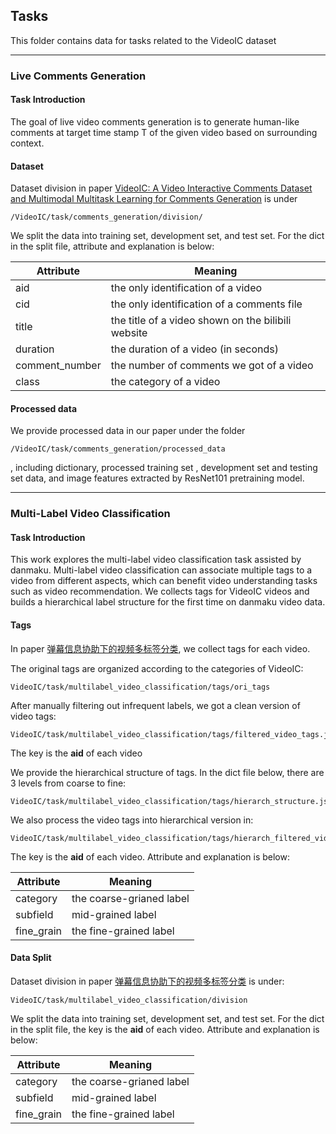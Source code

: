 ## Tasks
This folder contains data for tasks related to the VideoIC dataset


---


### Live Comments Generation

#### Task Introduction
The goal of live video comments generation is to generate human-like comments at target time stamp T of the given video based on surrounding context.

#### Dataset

Dataset division in paper [VideoIC: A Video Interactive Comments Dataset and Multimodal Multitask Learning for Comments Generation](https://dl.acm.org/doi/10.1145/3394171.3413890) is under
```
/VideoIC/task/comments_generation/division/
```
We split the data into training set, development set, and test set.
For the dict in the split file, attribute and explanation is below:

Attribute | Meaning
--- | ---
aid | the only identification of a video
cid | the only identification of a comments file
title  | the title of a video shown on the bilibili website
duration | the duration of a video (in seconds)
comment_number  | the number of comments we got of a video
class | the category of a video

#### Processed data
We  provide processed data in our paper under the folder
```
/VideoIC/task/comments_generation/processed_data
```
, including dictionary, processed training set , development set and testing set data, and image features extracted by ResNet101 pretraining model.


---










### Multi-Label Video Classification

#### Task Introduction
This work explores the multi-label video classification task assisted by danmaku. Multi-label video classification can associate multiple tags to a video from different aspects, which can benefit video understanding tasks such as video recommendation. We collects tags for VideoIC videos and builds a hierarchical label structure for the first time on danmaku video data. 

#### Tags
In paper [弹幕信息协助下的视频多标签分类](http://www.jsjkx.com/CN/10.11896/jsjkx.200800198), we collect tags for each video.


The original tags are organized according to the categories of VideoIC: 
```
VideoIC/task/multilabel_video_classification/tags/ori_tags
```
After manually filtering out infrequent labels, we got a clean version of video tags: 
```
VideoIC/task/multilabel_video_classification/tags/filtered_video_tags.json
```
The key is the **aid** of each video

We provide the hierarchical structure of tags. In the dict file below, there are 3 levels from coarse to fine:
```
VideoIC/task/multilabel_video_classification/tags/hierarch_structure.json
```

We also process the video tags into hierarchical version in:
```
VideoIC/task/multilabel_video_classification/tags/hierarch_filtered_video_tags.json
```
The key is the **aid** of each video. Attribute and explanation is below:

Attribute | Meaning
--- | ---
category | the coarse-grianed label
subfield | mid-grained label
fine_grain  | the fine-grained label

#### Data Split
Dataset division in paper [弹幕信息协助下的视频多标签分类](http://www.jsjkx.com/CN/10.11896/jsjkx.200800198) is under:
```
VideoIC/task/multilabel_video_classification/division
```
We split the data into training set, development set, and test set.
For the dict in the split file, the key is the **aid** of each video. Attribute and explanation is below:

Attribute | Meaning
--- | ---
category | the coarse-grianed label
subfield | mid-grained label
fine_grain  | the fine-grained label
